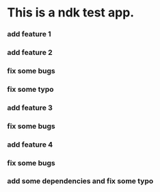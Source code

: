 # This is a ndk test app.

### add feature 1

### add feature 2

### fix some bugs

### fix some typo

### add feature 3

### fix some bugs

### add feature 4

### fix some bugs

### add some dependencies and fix some typo